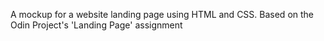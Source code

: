 A mockup for a website landing page using HTML and CSS. Based on the Odin Project's 'Landing Page' assignment